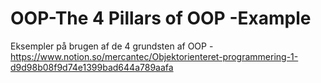 # OOP-The 4 Pillars of OOP -Example
Eksempler på brugen af de 4 grundsten af OOP - https://www.notion.so/mercantec/Objektorienteret-programmering-1-d9d98b08f9d74e1399bad644a789aafa
